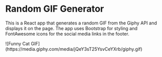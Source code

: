 <h1>Random GIF Generator</h1>
<p>This is a React app that generates a random GIF from the Giphy API and displays it on the page. The app uses Bootstrap for styling and FontAwesome icons for the social media links in the footer.</p>
![Funny Cat GIF](https://media.giphy.com/media/jQeY3sT25YsvCeYXrb/giphy.gif)
